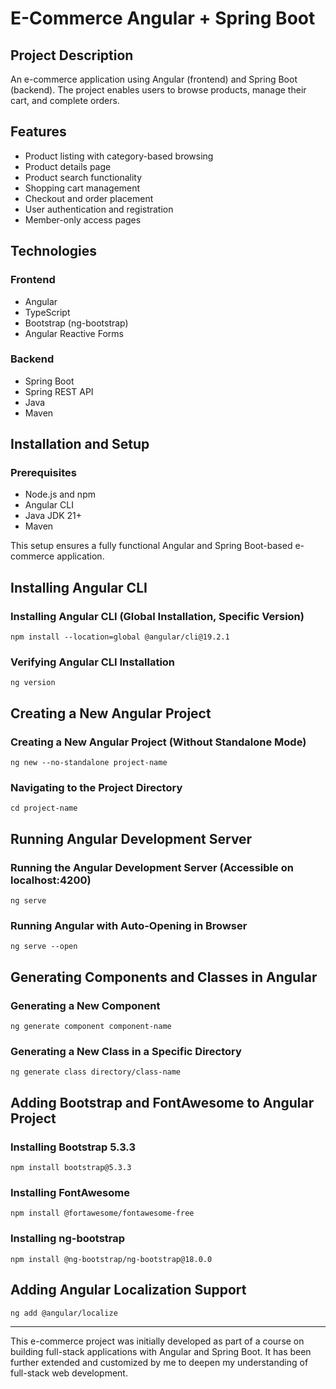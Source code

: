 # E-Commerce Angular + Spring Boot

## Project Description
An e-commerce application using Angular (frontend) and Spring Boot (backend). The project enables users to browse products, manage their cart, and complete orders.

## Features
- Product listing with category-based browsing
- Product details page
- Product search functionality
- Shopping cart management
- Checkout and order placement
- User authentication and registration
- Member-only access pages

## Technologies

### Frontend
- Angular
- TypeScript
- Bootstrap (ng-bootstrap)
- Angular Reactive Forms

### Backend
- Spring Boot
- Spring REST API
- Java
- Maven

## Installation and Setup

### Prerequisites
- Node.js and npm
- Angular CLI
- Java JDK 21+
- Maven

This setup ensures a fully functional Angular and Spring Boot-based e-commerce application.

## Installing Angular CLI

### Installing Angular CLI (Global Installation, Specific Version)
```
npm install --location=global @angular/cli@19.2.1
```

### Verifying Angular CLI Installation
```
ng version
```

## Creating a New Angular Project

### Creating a New Angular Project (Without Standalone Mode)
```
ng new --no-standalone project-name
```

### Navigating to the Project Directory
```
cd project-name
```

## Running Angular Development Server

### Running the Angular Development Server (Accessible on localhost:4200)
```
ng serve
```

### Running Angular with Auto-Opening in Browser
```
ng serve --open
```

## Generating Components and Classes in Angular

### Generating a New Component
```
ng generate component component-name
```

### Generating a New Class in a Specific Directory
```
ng generate class directory/class-name
```

## Adding Bootstrap and FontAwesome to Angular Project

### Installing Bootstrap 5.3.3
```
npm install bootstrap@5.3.3
```

### Installing FontAwesome
```
npm install @fortawesome/fontawesome-free
```

### Installing ng-bootstrap
```
npm install @ng-bootstrap/ng-bootstrap@18.0.0
```

## Adding Angular Localization Support
```
ng add @angular/localize
```

---

This e-commerce project was initially developed as part of a course on building full-stack applications with Angular and Spring Boot. It has been further extended and customized by me to deepen my understanding of full-stack web development.
